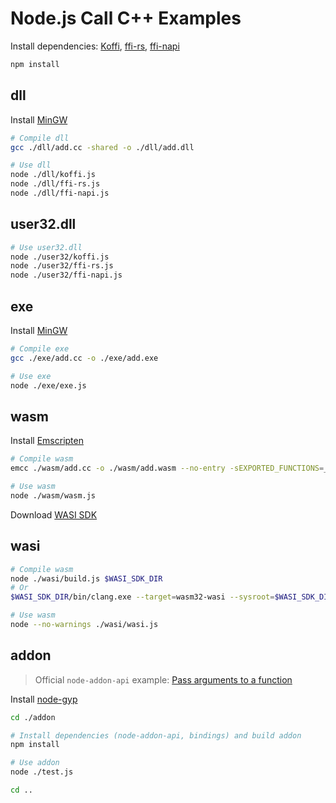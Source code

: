 # Node.js Call C++ Examples

Install dependencies: [Koffi](https://koffi.dev/start), [ffi-rs](https://github.com/zhangyuang/node-ffi-rs), [ffi-napi](https://github.com/node-ffi-napi/node-ffi-napi)

```bash
npm install
```

## dll

Install [MinGW](https://www.mingw-w64.org/)

```bash
# Compile dll
gcc ./dll/add.cc -shared -o ./dll/add.dll

# Use dll
node ./dll/koffi.js
node ./dll/ffi-rs.js
node ./dll/ffi-napi.js
```

## user32.dll

```bash
# Use user32.dll
node ./user32/koffi.js
node ./user32/ffi-rs.js
node ./user32/ffi-napi.js
```

## exe

Install [MinGW](https://www.mingw-w64.org/)

```bash
# Compile exe
gcc ./exe/add.cc -o ./exe/add.exe

# Use exe
node ./exe/exe.js
```

## wasm

Install [Emscripten](https://github.com/emscripten-core/emsdk)

```bash
# Compile wasm
emcc ./wasm/add.cc -o ./wasm/add.wasm --no-entry -sEXPORTED_FUNCTIONS=_add

# Use wasm
node ./wasm/wasm.js
```

Download [WASI SDK](https://github.com/WebAssembly/wasi-sdk)

## wasi

```bash
# Compile wasm
node ./wasi/build.js $WASI_SDK_DIR
# Or
$WASI_SDK_DIR/bin/clang.exe --target=wasm32-wasi --sysroot=$WASI_SDK_DIR/share/wasi-sysroot ./wasi/fopen.cc -o ./wasi/fopen.wasm -mexec-model=reactor -Wl,--export=alloc -Wl,--export=writeFile

# Use wasm
node --no-warnings ./wasi/wasi.js
```

## addon

> Official `node-addon-api` example: [Pass arguments to a function](https://github.com/nodejs/node-addon-examples/tree/main/src/1-getting-started/2_function_arguments/node-addon-api)

Install [node-gyp](https://github.com/nodejs/node-gyp)

```bash
cd ./addon

# Install dependencies (node-addon-api, bindings) and build addon
npm install

# Use addon
node ./test.js

cd ..
```
